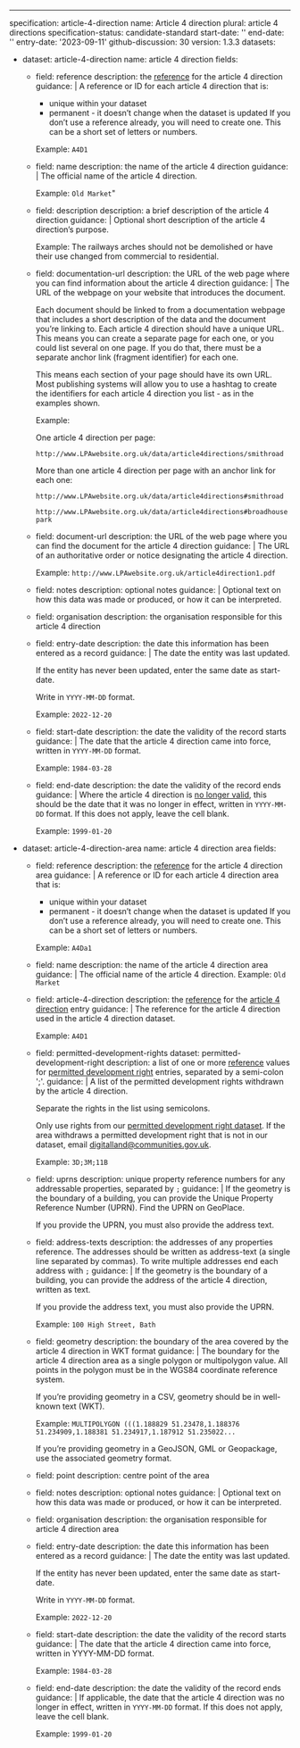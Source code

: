 ---
specification: article-4-direction
name: Article 4 direction
plural: article 4 directions
specification-status: candidate-standard
start-date: ''
end-date: ''
entry-date: '2023-09-11'
github-discussion: 30
version: 1.3.3
datasets:
  - dataset: article-4-direction
    name: article 4 direction
    fields:
      - field: reference
        description: the <a href="#reference">reference</a> for the article 4 direction
        guidance: |
          A reference or ID for each article 4 direction that is:

          - unique within your dataset
          - permanent - it doesn’t change when the dataset is updated
          If you don’t use a reference already, you will need to create one. This can be a short set of letters or numbers.

          Example: `A4D1`
      - field: name
        description: the name of the article 4 direction
        guidance: |
          The official name of the article 4 direction.

          Example: `Old Market`"
      - field: description
        description: a brief description of the article 4 direction
        guidance: |
          Optional short description of the article 4 direction’s purpose.

          Example: The railways arches should not be demolished or have their use changed from commercial to residential.
      - field: documentation-url
        description: the URL of the web page where you can find information about the article 4 direction
        guidance: |
          The URL of the webpage on your website that introduces the document.

          Each document should be linked to from a documentation webpage that includes a short description of the data and the document you’re linking to. Each article 4 direction should have a unique URL. This means you can create a separate page for each one, or you could list several on one page. If you do that, there must be a separate anchor link (fragment identifier) for each one.

          This means each section of your page should have its own URL. Most publishing systems will allow you to use a hashtag to create the identifiers for each article 4 direction you list - as in the examples shown.

          Example:

          One article 4 direction per page:

          `http://www.LPAwebsite.org.uk/data/article4directions/smithroad`

          More than one article 4 direction per page with an anchor link for each one:

          `http://www.LPAwebsite.org.uk/data/article4directions#smithroad`

          `http://www.LPAwebsite.org.uk/data/article4directions#broadhousepark`
      - field: document-url
        description: the URL of the web page where you can find the document for the article 4 direction
        guidance: |
          The URL of an authoritative order or notice designating the article 4 direction.

          Example: `http://www.LPAwebsite.org.uk/article4direction1.pdf`
      - field: notes
        description: optional notes
        guidance: |
          Optional text on how this data was made or produced, or how it can be interpreted.
      - field: organisation
        description: the organisation responsible for this article 4 direction
      - field: entry-date
        description: the date this information has been entered as a record
        guidance: |
          The date the entity was last updated.

          If the entity has never been updated, enter the same date as start-date.

          Write in `YYYY-MM-DD` format.

          Example: `2022-12-20`
      - field: start-date
        description: the date the validity of the record starts
        guidance: |
          The date that the article 4 direction came into force, written in `YYYY-MM-DD` format.

          Example: `1984-03-28`
      - field: end-date
        description: the date the validity of the record ends
        guidance: |
          Where the article 4 direction is [no longer valid](https://standards.planning-data.dev/principles/#we-shouldn%E2%80%99t-delete-entries-in-a-register), this should be the date that it was no longer in effect, written in `YYYY-MM-DD` format. If this does not apply, leave the cell blank.

          Example: `1999-01-20`
  - dataset: article-4-direction-area
    name: article 4 direction area
    fields:
      - field: reference
        description: the <a href="#reference">reference</a> for the article 4 direction area
        guidance: |
          A reference or ID for each article 4 direction area that is:

          - unique within your dataset
          - permanent - it doesn’t change when the dataset is updated
          If you don’t use a reference already, you will need to create one. This can be a short set of letters or numbers.

          Example: `A4Da1`
      - field: name
        description: the name of the article 4 direction area
        guidance: |
          The official name of the article 4 direction. Example: `Old Market`
      - field: article-4-direction
        description: the <a href="#reference">reference</a> for the <a href="article-4-direction-dataset">article 4 direction</a> entry
        guidance: |
          The reference for the article 4 direction used in the article 4 direction dataset.

          Example: `A4D1`
      - field: permitted-development-rights
        dataset: permitted-development-right
        description: a list of one or more <a href="#reference">reference</a> values for <a href="article-4-direction-rule-dataset">permitted development right</a> entries, separated by a semi-colon ';'.
        guidance: |
          A list of the permitted development rights withdrawn by the article 4 direction.

          Separate the rights in the list using semicolons.

          Only use rights from our [permitted development right dataset](https://www.planning.data.gov.uk/dataset/permitted-development-right). If the area withdraws a permitted development right that is not in our dataset, email digitalland@communities.gov.uk.

          Example: `3D;3M;11B`
      - field: uprns
        description: unique property reference numbers for any addressable properties, separated by `;`
        guidance: |
          If the geometry is the boundary of a building, you can provide the Unique Property Reference Number (UPRN). Find the UPRN on GeoPlace.

          If you provide the UPRN, you must also provide the address text.
      - field: address-texts
        description: the addresses of any properties reference. The addresses should be written as address-text (a single line separated by commas). To write multiple addresses end each address with `;`
        guidance: |
          If the geometry is the boundary of a building, you can provide the address of the article 4 direction, written as text.

          If you provide the address text, you must also provide the UPRN.

          Example: `100 High Street, Bath`
      - field: geometry
        description: the boundary of the area covered by the article 4 direction in WKT format
        guidance: |
          The boundary for the article 4 direction area as a single polygon or multipolygon value. All points in the polygon must be in the WGS84 coordinate reference system.

          If you’re providing geometry in a CSV, geometry should be in well-known text (WKT).

          Example: `MULTIPOLYGON (((1.188829 51.23478,1.188376 51.234909,1.188381 51.234917,1.187912 51.235022...`

          If you’re providing geometry in a GeoJSON, GML or Geopackage, use the associated geometry format.
      - field: point
        description: centre point of the area
      - field: notes
        description: optional notes
        guidance: |
          Optional text on how this data was made or produced, or how it can be interpreted.
      - field: organisation
        description: the organisation responsible for article 4 direction area
      - field: entry-date
        description: the date this information has been entered as a record
        guidance: |
          The date the entity was last updated.

          If the entity has never been updated, enter the same date as start-date.

          Write in `YYYY-MM-DD` format.

          Example: `2022-12-20`
      - field: start-date
        description: the date the validity of the record starts
        guidance: |
          The date that the article 4 direction came into force, written in YYYY-MM-DD format.

          Example: `1984-03-28`
      - field: end-date
        description: the date the validity of the record ends
        guidance: |
          If applicable, the date that the article 4 direction was no longer in effect, written in `YYYY-MM-DD` format. If this does not apply, leave the cell blank.

          Example: `1999-01-20`
